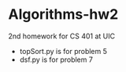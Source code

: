 Algorithms-hw2
==============

2nd homework for CS 401 at UIC

- topSort.py is for problem 5
- dsf.py is for problem 7

